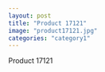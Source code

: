 ```yaml
---
layout: post
title: "Product 17121"
image: "product17121.jpg"
categories: "category1"
---
```

Product 17121
